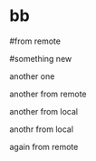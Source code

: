 # bb

#from remote



#something new



another one


another from remote

another from local

anothr from local


again from remote
